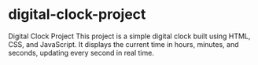# digital-clock-project
Digital Clock Project This project is a simple digital clock built using HTML, CSS, and JavaScript. It displays the current time in hours, minutes, and seconds, updating every second in real time.
